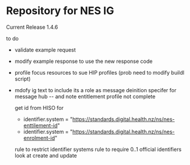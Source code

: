 # Repository for NES IG

Current Release
1.4.6


to do 
- validate example request
- modify example response to use the new response code
- profile focus resources to sue HIP profiles (prob need to modify buildl script)
- mdofy ig text to include its a role as message deinition specifer for message hub
-- and note entitlement profile not complete
    
  
  get id from HISO for 
  * identifier.system = "https://standards.digital.health.nz/ns/nes-enttilement-id"
  * identifier.system = "https://standards.digital.health.nz/ns/nes-enrolment-id"
  
  
  
  rule to restrict identifier systems
  rule to require 0..1 official identifiers
 look  at create and update
 
 